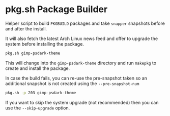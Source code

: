 # pkg.sh Package Builder

Helper script to build `PKGBUILD` packages and take `snapper` snapshots
before and after the install.

It will also fetch the latest Arch Linux news feed and offer to upgrade
the system before installing the package.

```bash
pkg.sh gimp-psdark-theme
```

This will change into the `gimp-psdark-theme` directory and run `makepkg`
to create and install the package.

In case the build fails, you can re-use the pre-snapshot taken so an
additional snapshot is not created using the `--pre-snapshot-num`

```bash
pkg.sh -p 203 gimp-psdark-theme
```

If you want to skip the system upgrade (not recommended) then you can use
the `--skip-upgrade` option.

